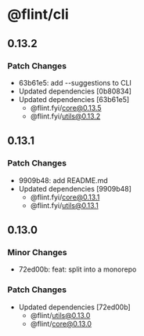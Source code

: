 # @flint/cli

## 0.13.2

### Patch Changes

- 63b61e5: add --suggestions to CLI
- Updated dependencies [0b80834]
- Updated dependencies [63b61e5]
  - @flint.fyi/core@0.13.5
  - @flint.fyi/utils@0.13.2

## 0.13.1

### Patch Changes

- 9909b48: add README.md
- Updated dependencies [9909b48]
  - @flint.fyi/core@0.13.1
  - @flint.fyi/utils@0.13.1

## 0.13.0

### Minor Changes

- 72ed00b: feat: split into a monorepo

### Patch Changes

- Updated dependencies [72ed00b]
  - @flint/utils@0.13.0
  - @flint/core@0.13.0
